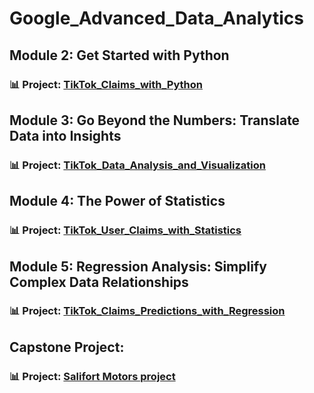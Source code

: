 # Google_Advanced_Data_Analytics

## Module 2: Get Started with Python 
### 📊 Project: [TikTok_Claims_with_Python](https://github.com/amy941/Google_Advanced_Data_Analytics/tree/main/TikTok_Claims_with_Python)


## Module 3: Go Beyond the Numbers: Translate Data into Insights
### 📊 Project: [TikTok_Data_Analysis_and_Visualization](https://github.com/amy941/Google_Advanced_Data_Analytics/tree/main/TikTok_Data_Analysis_and_Visualization)



## Module 4: The Power of Statistics
### 📊 Project: [TikTok_User_Claims_with_Statistics](https://github.com/amy941/Google_Advanced_Data_Analytics/tree/main/TikTok_User_Claims_with_Statistics)



## Module 5: Regression Analysis: Simplify Complex Data Relationships
### 📊 Project: [TikTok_Claims_Predictions_with_Regression](https://github.com/amy941/Google_Advanced_Data_Analytics/tree/main/TikTok_Claims_Predictions_with_Regression)



## Capstone Project: 
### 📊 Project: [Salifort Motors project]() 
